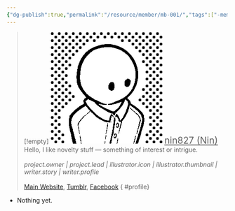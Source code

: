 ```yaml
---
{"dg-publish":true,"permalink":"/resource/member/mb-001/","tags":["-member","-member/nin827"],"noteIcon":""}
---
```


>[!empty]
> ![RESOURCE/ASSET/ICON/MB001.png|icon](/img/user/RESOURCE/ASSET/ICON/MB001.png) <u style="font-size: 1.5em;"> nin827 (Nin) </u>
> Hello, I like novelty stuff — something of interest or intrigue. *<br><br>project.owner | project.lead | illustrator.icon | illustrator.thumbnail | writer.story | writer.profile* <br><br>[Main Website](https://nin827.github.io/), [Tumblr](https://www.tumblr.com/nin827), [Facebook](https://www.facebook.com/nin827) 
{ #profile}


- Nothing yet.